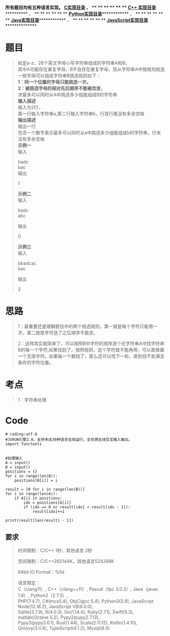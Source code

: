 **所有题目均有五种语言实现。
**[C实现目录](https://renjie.blog.csdn.net/article/details/129190260 "C实现目录")** 、
** ** ** ** ** ** **[C++
实现目录](https://blog.csdn.net/misayaaaaa/category_12036814.html "C++
实现目录")************** 、 ** ** ** ** ** **
**[Python实现目录](https://blog.csdn.net/misayaaaaa/category_12111005.html
"Python实现目录")************** 、 ** ** ** ** ** **
**[Java实现目录](https://blog.csdn.net/misayaaaaa/category_12111006.html
"Java实现目录")************** 、 ** ** ** ** ** **
**[JavaScript实现目录](https://blog.csdn.net/misayaaaaa/category_12199270.html
"JavaScript实现目录")****************

# 题目

> 给定a-z，26个英文字母小写字符串组成的字符串A和B，  
>  其中A可能存在重复字母，B不会存在重复字母，现从字符串A中按规则挑选一些字母可以组成字符串B挑选规则如下：  
>  **1：同一个位置的字母只能挑选一次，  
>  2：被挑选字母的相对先后顺序不能被改变，**  
>  求最多可以同时从A中挑选多少组能组成B的字符串  
>  **输入描述**  
>  输入为2行，  
>  第一行输入字符串a,第二行输入字符串b，行首行尾没有多余空格  
>  **输出描述**  
>  输出一行  
>  包含一个数字表示最多可以同时从a中挑选多少组能组成b的字符串，行末没有多余空格  
>  **示例一**  
>  输入
>
> badc  
>  bac  
>  输出
>
> 1
>
> **示例二**  
>  输入
>
> badc  
>  abc
>
> 输出
>
> 0
>
> **示例三**  
>  输入
>
> bbadcac  
>  bac
>
> 输出
>
> 2

# 思路

> 1：最重要还是理解题目中的两个挑选规则，第一就是每个字符只能用一次，第二就是字符选了之后顺序不能变。
>
>
> 2：这样其实就简单了，可以按照B中字符的顺序逐个在字符串A中找字符串B的每一个字符,如果找到了，按照规则，这个字符就不能再用，可以直接置一个无效字符。如果每一个都找了，那么还可以找下一轮，直到找不到满足条件的字符位置。

# 考点

> 1：字符串处理

# Code

    
    
    # coding:utf-8
    #JSRUN引擎2.0，支持多达30种语言在线运行，全仿真在线交互输入输出。 
    import functools
    
    
    #处理输入
    A = input()
    B = input()
    positions = {}
    for i in range(len(B)):
        positions[B[i]] = i
    
    result = [0 for i in range(len(B))]
    for i in range(len(A)):
        if A[i] in positions:
            idx = positions[A[i]]
            if (idx == 0 or result[idx] < result[idx - 1]):
                result[idx]+=1
    
    print(result[len(result) - 1])
    
    

## 要求

> 时间限制：C/C++ 1秒，其他语言 2秒
>
> 空间限制：C/C++262144K，其他语言524288K
>
> 64bit IO Format：%lld
>
> 语言限定：  
>  C（clang11）, C++（clang++11）, Pascal（fpc 3.0.2）, Java（javac 1.8）,
> Python2（2.7.3）,  
>  PHP(7.4.7), C#(mcs5.4), ObjC(gcc 5.4), Pythen3(3.9), JavaScript
> Node(12.18.2), JavaScript V8(6.0.0),  
>  Sqlite(3.7.9), R(4.0.3), Go(1.14.4), Ruby(2.7.1), Swift(5.3), matlab(Octave
> 5.2), Pypy2(pypy2.7.13),  
>  Pypy3(pypy3.6.1), Rust(1.44), Scala(2.11.12), Kotlin(1.4.10),
> Groovy(3.0.6), TypeScript(4.1.2), Mysql(8.0)

